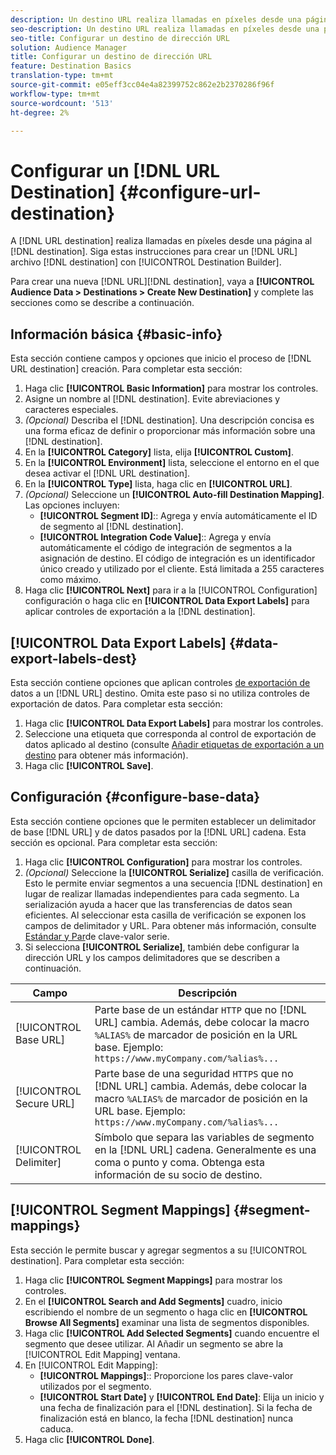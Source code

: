 ```yaml
---
description: Un destino URL realiza llamadas en píxeles desde una página hasta el destino. Siga estas instrucciones para crear un destino de URL con el Generador de destinos.
seo-description: Un destino URL realiza llamadas en píxeles desde una página hasta el destino. Siga estas instrucciones para crear un destino de URL con el Generador de destinos.
seo-title: Configurar un destino de dirección URL
solution: Audience Manager
title: Configurar un destino de dirección URL
feature: Destination Basics
translation-type: tm+mt
source-git-commit: e05eff3cc04e4a82399752c862e2b2370286f96f
workflow-type: tm+mt
source-wordcount: '513'
ht-degree: 2%

---
```




# Configurar un [!DNL URL Destination] {#configure-url-destination}

A [!DNL URL destination] realiza llamadas en píxeles desde una página al [!DNL destination]. Siga estas instrucciones para crear un [!DNL URL] archivo [!DNL destination] con [!UICONTROL Destination Builder].

<!-- create-url-destination.xml -->

Para crear una nueva [!DNL URL][!DNL destination], vaya a **[!UICONTROL Audience Data > Destinations > Create New Destination]** y complete las secciones como se describe a continuación.

## Información básica {#basic-info}

Esta sección contiene campos y opciones que inicio el proceso de [!DNL URL destination] creación. Para completar esta sección:

1. Haga clic **[!UICONTROL Basic Information]** para mostrar los controles.
2. Asigne un nombre al [!DNL destination]. Evite abreviaciones y caracteres especiales.
3. *(Opcional)* Describa el [!DNL destination]. Una descripción concisa es una forma eficaz de definir o proporcionar más información sobre una [!DNL destination].
4. En la **[!UICONTROL Category]** lista, elija **[!UICONTROL Custom]**.
5. En la **[!UICONTROL Environment]** lista, seleccione el entorno en el que desea activar el [!DNL URL destination].
6. En la **[!UICONTROL Type]** lista, haga clic en **[!UICONTROL URL]**.
7. *(Opcional)* Seleccione un **[!UICONTROL Auto-fill Destination Mapping]**. Las opciones incluyen:
   * **[!UICONTROL Segment ID]**:: Agrega y envía automáticamente el ID de segmento al [!DNL destination].
   * **[!UICONTROL Integration Code Value]**:: Agrega y envía automáticamente el código de integración de segmentos a la asignación de destino. El código de integración es un identificador único creado y utilizado por el cliente. Está limitada a 255 caracteres como máximo.
8. Haga clic **[!UICONTROL Next]** para ir a la [!UICONTROL Configuration] configuración o haga clic en **[!UICONTROL Data Export Labels]** para aplicar controles de exportación a la [!DNL destination].

## [!UICONTROL Data Export Labels] {#data-export-labels-dest}

Esta sección contiene opciones que aplican controles [de exportación de](../../features/data-export-controls.md) datos a un [!DNL URL] destino. Omita este paso si no utiliza controles de exportación de datos. Para completar esta sección:

1. Haga clic **[!UICONTROL Data Export Labels]** para mostrar los controles.
2. Seleccione una etiqueta que corresponda al control de exportación de datos aplicado al destino (consulte [Añadir etiquetas de exportación a un destino](/help/using/features/destinations/add-data-export-labels.md) para obtener más información).
3. Haga clic **[!UICONTROL Save]**.

## Configuración {#configure-base-data}

Esta sección contiene opciones que le permiten establecer un delimitador de base [!DNL URL] y de datos pasados por la [!DNL URL] cadena. Esta sección es opcional. Para completar esta sección:

1. Haga clic **[!UICONTROL Configuration]** para mostrar los controles.
1. *(Opcional)* Seleccione la **[!UICONTROL Serialize]** casilla de verificación.
Esto le permite enviar segmentos a una secuencia [!DNL destination] en lugar de realizar llamadas independientes para cada segmento. La serialización ayuda a hacer que las transferencias de datos sean eficientes. Al seleccionar esta casilla de verificación se exponen los campos de delimitador y URL. Para obtener más información, consulte [Estándar y Par](../../features/destinations/key-value-pairs.md)de clave-valor serie.
1. Si selecciona **[!UICONTROL Serialize]**, también debe configurar la dirección URL y los campos delimitadores que se describen a continuación.

| Campo | Descripción |
|--- |--- |
| [!UICONTROL Base URL] | Parte base de un estándar `HTTP` que no [!DNL URL] cambia. Además, debe colocar la macro `%ALIAS%` de [](../../features/destinations/destination-macros.md#destination-macros-defined) marcador de posición en la URL base. Ejemplo: `https://www.myCompany.com/%alias%...` |
| [!UICONTROL Secure URL] | Parte base de una seguridad `HTTPS` que no [!DNL URL] cambia. Además, debe colocar la macro `%ALIAS%` de [](../../features/destinations/destination-macros.md#destination-macros-defined) marcador de posición en la URL base. Ejemplo: `https://www.myCompany.com/%alias%...` |
| [!UICONTROL Delimiter] | Símbolo que separa las variables de segmento en la [!DNL URL] cadena. Generalmente es una coma o punto y coma. Obtenga esta información de su socio de destino. |

## [!UICONTROL Segment Mappings] {#segment-mappings}

Esta sección le permite buscar y agregar segmentos a su [!UICONTROL destination]. Para completar esta sección:

1. Haga clic **[!UICONTROL Segment Mappings]** para mostrar los controles.
1. En el **[!UICONTROL Search and Add Segments]** cuadro, inicio escribiendo el nombre de un segmento o haga clic en **[!UICONTROL Browse All Segments]** examinar una lista de segmentos disponibles.
1. Haga clic **[!UICONTROL Add Selected Segments]** cuando encuentre el segmento que desee utilizar. Al Añadir un segmento se abre la [!UICONTROL Edit Mapping] ventana.
1. En [!UICONTROL Edit Mapping]:
   * **[!UICONTROL Mappings]**:: Proporcione los pares clave-valor utilizados por el segmento.
   * **[!UICONTROL Start Date]** y **[!UICONTROL End Date]**: Elija un inicio y una fecha de finalización para el [!DNL destination]. Si la fecha de finalización está en blanco, la fecha [!DNL destination] nunca caduca.
1. Haga clic **[!UICONTROL Done]**.